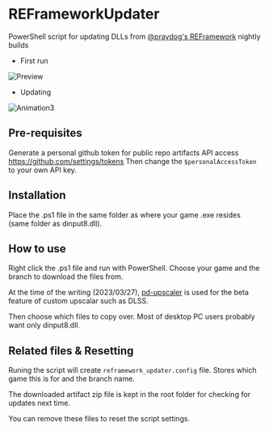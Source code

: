 # REFrameworkUpdater
PowerShell script for updating DLLs from [@praydog's REFramework](https://github.com/praydog/REFramework) nightly builds


* First run

![Preview](https://user-images.githubusercontent.com/4276174/227882218-18a3e9ed-c030-4196-8bd6-1eb64bced91d.gif)
* Updating

![Animation3](https://user-images.githubusercontent.com/4276174/228385076-c38d3243-62c3-47a5-9807-73e80bef0ee5.gif)


## Pre-requisites
Generate a personal github token for public repo artifacts API access
https://github.com/settings/tokens
Then change the `$personalAccessToken` to your own API key.

## Installation
Place the .ps1 file in the same folder as where your game .exe resides (same folder as dinput8.dll).

## How to use
Right click the .ps1 file and run with PowerShell.
Choose your game and the branch to download the files from.

At the time of the writing (2023/03/27), [pd-upscaler](https://github.com/praydog/REFramework/tree/pd-upscaler) is used for the beta feature of custom upscalar such as DLSS.

Then choose which files to copy over. Most of desktop PC users probably want only dinput8.dll.

## Related files & Resetting
Runing the script will create `reframework_updater.config` file. Stores which game this is for and the branch name.

The downloaded artifact zip file is kept in the root folder for checking for updates next time.

You can remove these files to reset the script settings.
